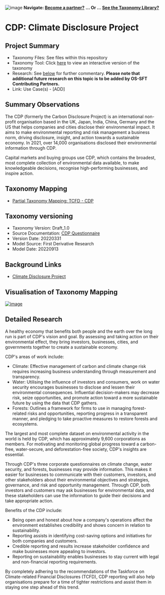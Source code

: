 ![image](https://user-images.githubusercontent.com/112073913/188821900-0c411acf-fbdd-4163-adc9-3ba4e2be78df.png)
**Navigate: [Become a partner?](https://github.com/OS-SFT/l6l-PARTNERS)**
**... Or ... [See the Taxonomy Library?](https://github.com/orgs/OS-SFT/projects/2)**

# CDP: Climate Disclosure Project 

## Project Summary
- Taxonomy Files: See files within this repository
- Taxonomy Tool: Click [here](https://os-sft.solidatus.com/viewer/share/3tyOCKyRoQS2zMU2NX1VYBpBBlvTe27c) to view an interactive version of the taxonomy
- Research: See [below](https://github.com/OS-SFT/Taxonomy-Mappings-Library/tree/main/Single%20Taxonomies/CDP#detailed-research) for further commentary. **Please note that additional future research on this topic is to be added by OS-SFT Contributing Partners.**
- Link: Use Case(s) - [ADD]

## Summary Observations
The CDP (formerly the Carbon Disclosure Project) is an international non-profit organisation based in the UK, Japan, India, China, Germany and the US that helps companies and cities disclose their environmental impact. It aims to make environmental reporting and risk management a business norm, driving disclosure, insight, and action towards a sustainable economy. In 2021, over 14,000 organisations disclosed their environmental information through CDP. 

Capital markets and buying groups use CDP, which contains the broadest, most complete collection of environmental data available, to make knowledgeable decisions, recognise high-performing businesses, and inspire action. 

## Taxonomy Mapping
* [Partial Taxonomy Mapping: TCFD - CDP](https://github.com/OS-SFT/Taxonomy-Mappings-Library/tree/main/Taxonomy%20Mappings%20-%20Double/TCFD%20-%20CDP)

## Taxonomy versioning

- Taxonomy Version: Draft_1.0
- Source Documentation: [CDP Questionnaire](https://cdn.cdp.net/cdp-production/cms/guidance_docs/pdfs/000/002/975/original/CDP-climate-change-changes-document.pdf?1641555684)
- Version Date: 20220331
- Model Source: First Derivative Research
- Model Date: 20220913

## Background Links
- [Climate Disclosure Project](https://www.cdp.net/en)

## Visualisation of Taxonomy Mapping
[![image](https://user-images.githubusercontent.com/112077283/191788828-44a3bfd7-b249-47fe-9ecf-7dc5bbb50a65.png "Click to open interactive Taxonomy Tool")](https://os-sft.solidatus.com/viewer/share/3tyOCKyRoQS2zMU2NX1VYBpBBlvTe27c)

## Detailed Research
A healthy economy that benefits both people and the earth over the long run is part of CDP's vision and goal. By assessing and taking action on their environmental effect, they bring investors, businesses, cities, and governments together to create a sustainable economy.

CDP's areas of work include: 
* Climate: Effective management of carbon and climate change risk requires increasing business understanding through measurement and transparency.
* Water: Utilising the influence of investors and consumers, work on water security encourages businesses to disclose and lessen their environmental consequences. Influential decision-makers may decrease risk, seize opportunities, and promote action toward a more sustainable future by using the data that CDP gathers.
* Forests: Outlines a framework for firms to use in managing forest-related risks and opportunities, reporting progress in a transparent manner, and pledging to take proactive measures to restore forests and ecosystems.

The largest and most complete dataset on environmental activity in the world is held by CDP, which has approximately 9,600 corporations as members. For motivating and monitoring global progress toward a carbon-free, water-secure, and deforestation-free society, CDP's insights are essential.

Through CDP's three corporate questionnaires on climate change, water security, and forests, businesses may provide information. This makes it easier for businesses to communicate with their customers, investors, and other stakeholders about their environmental objectives and strategies, governance, and risk and opportunity management. Through CDP, both investors and customers may ask businesses for environmental data, and these stakeholders can use the information to guide their decisions and take appropriate action.

Benefits of the CDP include: 
* Being open and honest about how a company's operations affect the environment establishes credibility and shows concern in relation to sustainability.
* Reporting assists in identifying cost-saving options and initiatives for both companies and customers.
* Credible reporting and results increase stakeholder confidence and make businesses more appealing to investors.
* Reporting on sustainability enables businesses to stay current with legal and non-financial reporting requirements.

By completely adhering to the recommendations of the Taskforce on Climate-related Financial Disclosures (TCFD), CDP reporting will also help organisations prepare for a time of tighter restrictions and assist them in staying one step ahead of this trend.
